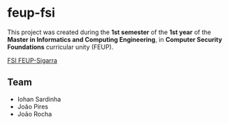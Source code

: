 # feup-fsi
 
This project was created during the **1st semester** of the **1st year** of the **Master in Informatics and Computing Engineering**, in **Computer Security Foundations** curricular unity (FEUP).

[FSI FEUP-Sigarra](https://sigarra.up.pt/feup/en/UCURR_GERAL.FICHA_UC_VIEW?pv_ocorrencia_id=484431 "Curricular Unity Homepage")

## Team

- Iohan Sardinha
- João Pires
- João Rocha